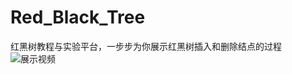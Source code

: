 # Red_Black_Tree
红黑树教程与实验平台，一步步为你展示红黑树插入和删除结点的过程
![展示视频](https://s2.ax1x.com/2019/04/06/AWaYsH.gif)

